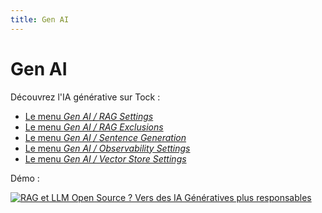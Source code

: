 ```yaml
---
title: Gen AI
---
```


# Gen AI

Découvrez l'IA générative sur Tock :

- [Le menu _Gen AI / RAG Settings_](features/gen-ai-feature-rag)
- [Le menu _Gen AI / RAG Exclusions_](features/gen-ai-feature-rag-exclusion)
- [Le menu _Gen AI / Sentence Generation_](features/gen-ai-feature-sentence-generation)
- [Le menu _Gen AI / Observability Settings_](features/gen-ai-feature-observability)
- [Le menu _Gen AI / Vector Store Settings_](features/gen-ai-feature-vector-store)

Démo : 

[![RAG et LLM Open Source ? Vers des IA Génératives plus responsables](https://img.youtube.com/vi/lYmUeYoVkwc/0.jpg)](https://youtu.be/lYmUeYoVkwc)

